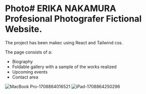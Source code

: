 # Photo# ERIKA NAKAMURA Profesional Photografer Fictional Website.


The project has been makec using React and Tailwind css.

The page consists of a:


- Biography
- Foldable gallery with a sample of the works realized
- Upcoming events
- Contact area

![MacBook Pro-1708864016521](https://github.com/SrmJap/Photo/assets/111044979/31e45abd-2e73-4b0e-9a91-1e7e81a1af9a)
![iPad-1708864250296](https://github.com/SrmJap/Photo/assets/111044979/a4ed4087-85c0-4e02-a66c-28bfce943615)
